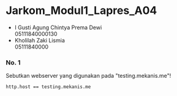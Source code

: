 # Jarkom_Modul1_Lapres_A04

- I Gusti Agung Chintya Prema Dewi<br />
05111840000130
- Kholilah Zaki Lismia <br />
05111840000

### No. 1
Sebutkan webserver yang digunakan pada "testing.mekanis.me"!
```bash
http.host == testing.mekanis.me
```
